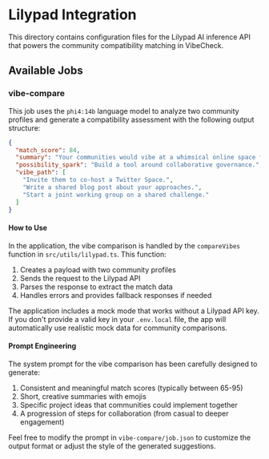 # Lilypad Integration

This directory contains configuration files for the Lilypad AI inference API that powers the community compatibility matching in VibeCheck.

## Available Jobs

### vibe-compare

This job uses the `phi4:14b` language model to analyze two community profiles and generate a compatibility assessment with the following output structure:

```json
{
  "match_score": 84,
  "summary": "Your communities would vibe at a whimsical online space for builders.",
  "possibility_spark": "Build a tool around collaborative governance.",
  "vibe_path": [
    "Invite them to co-host a Twitter Space.",
    "Write a shared blog post about your approaches.",
    "Start a joint working group on a shared challenge."
  ]
}
```

#### How to Use

In the application, the vibe comparison is handled by the `compareVibes` function in `src/utils/lilypad.ts`. This function:

1. Creates a payload with two community profiles
2. Sends the request to the Lilypad API
3. Parses the response to extract the match data
4. Handles errors and provides fallback responses if needed

The application includes a mock mode that works without a Lilypad API key. If you don't provide a valid key in your `.env.local` file, the app will automatically use realistic mock data for community comparisons.

#### Prompt Engineering

The system prompt for the vibe comparison has been carefully designed to generate:

1. Consistent and meaningful match scores (typically between 65-95)
2. Short, creative summaries with emojis
3. Specific project ideas that communities could implement together
4. A progression of steps for collaboration (from casual to deeper engagement)

Feel free to modify the prompt in `vibe-compare/job.json` to customize the output format or adjust the style of the generated suggestions.
